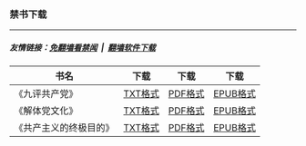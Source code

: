 ### 禁书下载

---
##### 友情链接：[免翻墙看禁闻](https://github.com/gfw-breaker/banned-news3) &nbsp;|&nbsp; [翻墙软件下载](https://github.com/gfw-breaker/nogfw)

| 书名 | 下载 | 下载 | 下载 |
|---|---|---|---|
| 《九评共产党》 | [TXT格式](https://cdn.jsdelivr.net/gh/gfw-breaker/books.md1/resources/9ping.txt) | [PDF格式](https://cdn.jsdelivr.net/gh/gfw-breaker/books.md1/resources/9ping.pdf) | [EPUB格式](https://cdn.jsdelivr.net/gh/gfw-breaker/books.md1/resources/9ping.epub) |
| 《解体党文化》 | [TXT格式](https://cdn.jsdelivr.net/gh/gfw-breaker/books.md1/resources/jtdwh.txt) | [PDF格式](https://cdn.jsdelivr.net/gh/gfw-breaker/books.md1/resources/jtdwh.pdf) | [EPUB格式](https://cdn.jsdelivr.net/gh/gfw-breaker/books.md1/resources/jtdwh.epub) |
| 《共产主义的终极目的》 | [TXT格式](https://cdn.jsdelivr.net/gh/gfw-breaker/books.md1/resources/zjmd.txt) | [PDF格式](https://cdn.jsdelivr.net/gh/gfw-breaker/books.md1/resources/zjmd.pdf) | [EPUB格式](https://cdn.jsdelivr.net/gh/gfw-breaker/books.md1/resources/zjmd.epub) |
